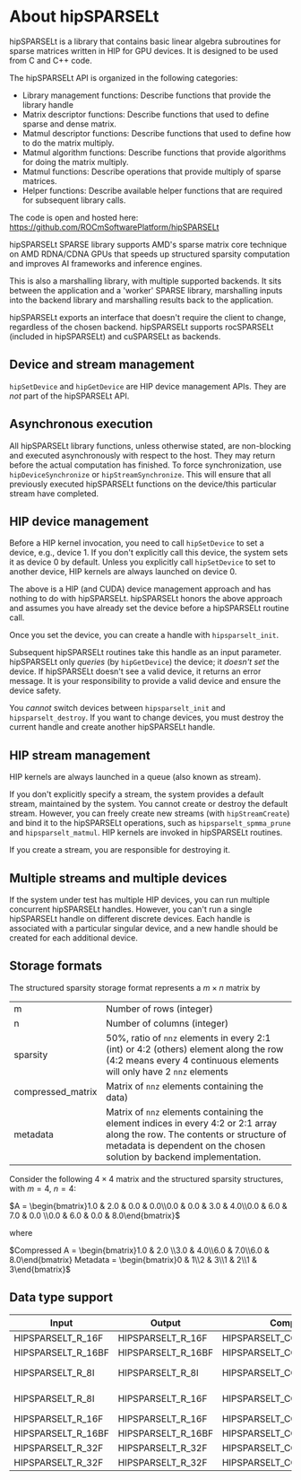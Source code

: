 # About hipSPARSELt

hipSPARSELt is a library that contains basic linear algebra subroutines for sparse matrices written in HIP
for GPU devices. It is designed to be used from C and C++ code.

The hipSPARSELt API is organized in the following categories:

* Library management functions: Describe functions that provide the library handle
* Matrix descriptor functions: Describe functions that used to define sparse and dense matrix.
* Matmul descriptor functions: Describe functions that used to define how to do the matrix multiply.
* Matmul algorithm functions: Describe functions that provide algorithms for doing the matrix multiply.
* Matmul functions: Describe operations that provide multiply of sparse matrices.
* Helper functions: Describe available helper functions that are required for subsequent library calls.

The code is open and hosted here: https://github.com/ROCmSoftwarePlatform/hipSPARSELt

hipSPARSELt SPARSE library supports AMD's sparse matrix core technique on AMD RDNA/CDNA GPUs
that speeds up structured sparsity computation and improves AI frameworks and inference engines.

This is also a marshalling library, with multiple supported backends. It sits between the application and
a 'worker' SPARSE library, marshalling inputs into the backend library and marshalling results back to
the application.

hipSPARSELt exports an interface that doesn't require the client to change, regardless of the chosen
backend. hipSPARSELt supports rocSPARSELt (included in hipSPARSELt) and cuSPARSELt as backends.

## Device and stream management

`hipSetDevice` and `hipGetDevice` are HIP device management APIs. They are *not* part of the
hipSPARSELt API.

## Asynchronous execution

All hipSPARSELt library functions, unless otherwise stated, are non-blocking and executed
asynchronously with respect to the host. They may return before the actual computation has finished.
To force synchronization, use `hipDeviceSynchronize` or `hipStreamSynchronize`. This will ensure that all
previously executed hipSPARSELt functions on the device/this particular stream have completed.

## HIP device management

Before a HIP kernel invocation, you need to call `hipSetDevice` to set a device, e.g., device 1. If you
don't explicitly call this device, the system sets it as device 0 by default. Unless you explicitly call
`hipSetDevice` to set to another device, HIP kernels are always launched on device 0.

The above is a HIP (and CUDA) device management approach and has nothing to do with hipSPARSELt.
hipSPARSELt honors the above approach and assumes you have already set the device before a
hipSPARSELt routine call.

Once you set the device, you can create a handle with `hipsparselt_init`.

Subsequent hipSPARSELt routines take this handle as an input parameter. hipSPARSELt only *queries*
(by `hipGetDevice`) the device; it *doesn't set* the device. If hipSPARSELt doesn't see a valid device, it
returns an error message. It is your responsibility to provide a valid device and ensure the device safety.

You *cannot* switch devices between `hipsparselt_init` and `hipsparselt_destroy`. If you want to change
devices, you must destroy the current handle and create another hipSPARSELt handle.

## HIP stream management

HIP kernels are always launched in a queue (also known as stream).

If you don't explicitly specify a stream, the system provides a default stream, maintained by the
system. You cannot create or destroy the default stream. However, you can freely create new streams
(with `hipStreamCreate`) and bind it to the hipSPARSELt operations, such as `hipsparselt_spmma_prune`
and `hipsparselt_matmul`. HIP kernels are invoked in hipSPARSELt routines.

If you create a stream, you are responsible for destroying it.

## Multiple streams and multiple devices

If the system under test has multiple HIP devices, you can run multiple concurrent hipSPARSELt
handles. However, you can't run a single hipSPARSELt handle on different discrete devices. Each handle
is associated with a particular singular device, and a new handle should be created for each additional
device.

## Storage formats

The structured sparsity storage format represents a $m \times n$ matrix by

|                |                                                 |
|-----------|----------------------------------|
| m            | Number of rows (integer)       |
| n             | Number of columns (integer)  |
| sparsity  | 50%, ratio of `nnz` elements in every 2:1 (int) or 4:2 (others) element along the row (4:2 means every 4 continuous elements will only have 2 `nnz` elements |
| compressed_matrix | Matrix of ``nnz`` elements containing the data) |
| metadata | Matrix of `nnz` elements containing the element indices in every 4:2 or 2:1 array along the row. The contents or structure of metadata is dependent on the chosen solution by backend implementation. |

Consider the following $4 \times 4$ matrix and the structured sparsity structures, with $m=4$, $n=4$:

$A = \begin{bmatrix}1.0 & 2.0 & 0.0 & 0.0\\0.0 & 0.0 & 3.0 & 4.0\\0.0 & 6.0 & 7.0 & 0.0
\\0.0 & 6.0 & 0.0 & 8.0\end{bmatrix}$

where

$Compressed A = \begin{bmatrix}1.0 & 2.0 \\3.0 & 4.0\\6.0 & 7.0\\6.0 & 8.0\end{bmatrix} Metadata =  \begin{bmatrix}0 & 1\\2 & 3\\1 & 2\\1 & 3\end{bmatrix}$

## Data type support

| Input                           | Output                        | Compute Type                                 | Backend |
|-------------------------|-------------------------|----------------------------------------|-----------|
| HIPSPARSELT_R_16F   | HIPSPARSELT_R_16F    | HIPSPARSELT_COMPUTE_32F           | HIP  |
| HIPSPARSELT_R_16BF | HIPSPARSELT_R_16BF  | HIPSPARSELT_COMPUTE_32F           | HIP |
| HIPSPARSELT_R_8I      | HIPSPARSELT_R_8I       | HIPSPARSELT_COMPUTE_32I           | HIP / CUDA |
| HIPSPARSELT_R_8I      | HIPSPARSELT_R_16F    | HIPSPARSELT_COMPUTE_32I           | HIP / CUDA |
| HIPSPARSELT_R_16F   | HIPSPARSELT_R_16F    | HIPSPARSELT_COMPUTE_16F           | CUDA |
| HIPSPARSELT_R_16BF | HIPSPARSELT_R_16BF  | HIPSPARSELT_COMPUTE_16F           | CUDA |
| HIPSPARSELT_R_32F   | HIPSPARSELT_R_32F    | HIPSPARSELT_COMPUTE_TF32          | CUDA |
| HIPSPARSELT_R_32F   | HIPSPARSELT_R_32F    | HIPSPARSELT_COMPUTE_TF32_FAST | CUDA |

